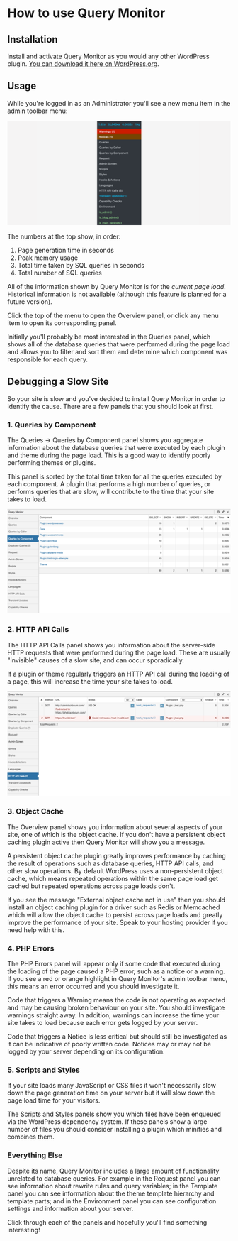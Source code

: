 # How to use Query Monitor

## Installation

Install and activate Query Monitor as you would any other WordPress plugin. [You can download it here on WordPress.org](https://wordpress.org/plugins/query-monitor/).

## Usage

While you're logged in as an Administrator you'll see a new menu item in the admin toolbar menu:

![Admin Toolbar Menu](../assets/screenshot-1.png)

The numbers at the top show, in order:

1. Page generation time in seconds
2. Peak memory usage
3. Total time taken by SQL queries in seconds
4. Total number of SQL queries

All of the information shown by Query Monitor is for the _current page load_. Historical information is not available (although this feature is planned for a future version).

Click the top of the menu to open the Overview panel, or click any menu item to open its corresponding panel.

Initially you'll probably be most interested in the Queries panel, which shows all of the database queries that were performed during the page load and allows you to filter and sort them and determine which component was responsible for each query.

## Debugging a Slow Site

So your site is slow and you've decided to install Query Monitor in order to identify the cause. There are a few panels that you should look at first.

### 1. Queries by Component

The Queries &rarr; Queries by Component panel shows you aggregate information about the database queries that were executed by each plugin and theme during the page load. This is a good way to identify poorly performing themes or plugins.

This panel is sorted by the total time taken for all the queries executed by each component. A plugin that performs a high number of queries, or performs queries that are slow, will contribute to the time that your site takes to load.

![Aggregate Database Queries by Component](../assets/screenshot-2.png)

### 2. HTTP API Calls

The HTTP API Calls panel shows you information about the server-side HTTP requests that were performed during the page load. These are usually "invisible" causes of a slow site, and can occur sporadically.

If a plugin or theme regularly triggers an HTTP API call during the loading of a page, this will increase the time your site takes to load.

![HTTP API Requests](../assets/screenshot-6.png)

### 3. Object Cache

The Overview panel shows you information about several aspects of your site, one of which is the object cache. If you don't have a persistent object caching plugin active then Query Monitor will show you a message.

A persistent object cache plugin greatly improves performance by caching the result of operations such as database queries, HTTP API calls, and other slow operations. By default WordPress uses a non-persistent object cache, which means repeated operations within the same page load get cached but repeated operations across page loads don't.

If you see the message "External object cache not in use" then you should install an object caching plugin for a driver such as Redis or Memcached which will allow the object cache to persist across page loads and greatly improve the performance of your site. Speak to your hosting provider if you need help with this.

### 4. PHP Errors

The PHP Errors panel will appear only if some code that executed during the loading of the page caused a PHP error, such as a notice or a warning. If you see a red or orange highlight in Query Monitor's admin toolbar menu, this means an error occurred and you should investigate it.

Code that triggers a Warning means the code is not operating as expected and may be causing broken behaviour on your site. You should investigate warnings straight away. In addition, warnings can increase the time your site takes to load because each error gets logged by your server.

Code that triggers a Notice is less critical but should still be investigated as it can be indicative of poorly written code. Notices may or may not be logged by your server depending on its configuration.

### 5. Scripts and Styles

If your site loads many JavaScript or CSS files it won't necessarily slow down the page generation time on your server but it will slow down the page load time for your visitors.

The Scripts and Styles panels show you which files have been enqueued via the WordPress dependency system. If these panels show a large number of files you should consider installing a plugin which minifies and combines them.

### Everything Else

Despite its name, Query Monitor includes a large amount of functionality unrelated to database queries. For example in the Request panel you can see information about rewrite rules and query variables; in the Template panel you can see information about the theme template hierarchy and template parts; and in the Environment panel you can see configuration settings and information about your server.

Click through each of the panels and hopefully you'll find something interesting!
